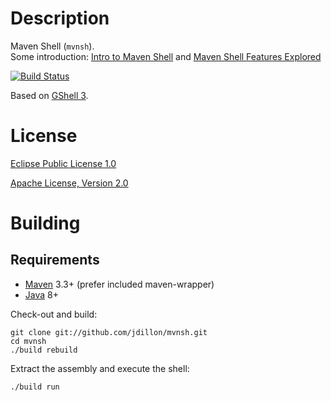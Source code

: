 <!--

    Copyright (c) 2009-present the original author or authors.

    All rights reserved. This program and the accompanying materials
    are made available under the terms of the Eclipse Public License v1.0
    and Apache License v2.0 which accompanies this distribution.

    The Eclipse Public License is available at
      http://www.eclipse.org/legal/epl-v10.html

    The Apache License v2.0 is available at
      http://www.apache.org/licenses/LICENSE-2.0.html

    You may elect to redistribute this code under either of these licenses.

-->
# Description

Maven Shell (`mvnsh`).  
Some introduction: [Intro to Maven Shell](https://ericmiles.wordpress.com/2010/03/23/intro-to-maven-shell/)
and [Maven Shell Features Explored](https://ericmiles.wordpress.com/2010/03/26/maven-shell-features/)

[![Build Status](https://travis-ci.org/jdillon/mvnsh.svg?branch=master)](https://travis-ci.org/jdillon/mvnsh)

Based on [GShell 3](https://github.com/jdillon/gshell).

# License

[Eclipse Public License 1.0](http://www.eclipse.org/org/documents/epl-v10.html)

[Apache License, Version 2.0](http://www.apache.org/licenses/LICENSE-2.0.txt)

# Building

## Requirements

* [Maven](http://maven.apache.org) 3.3+ (prefer included maven-wrapper)
* [Java](http://java.oracle.com/) 8+

Check-out and build:

    git clone git://github.com/jdillon/mvnsh.git
    cd mvnsh
    ./build rebuild

Extract the assembly and execute the shell:

    ./build run
